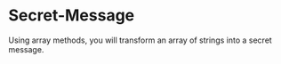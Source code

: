 # Secret-Message
Using array methods, you will transform an array of strings into a secret message.
